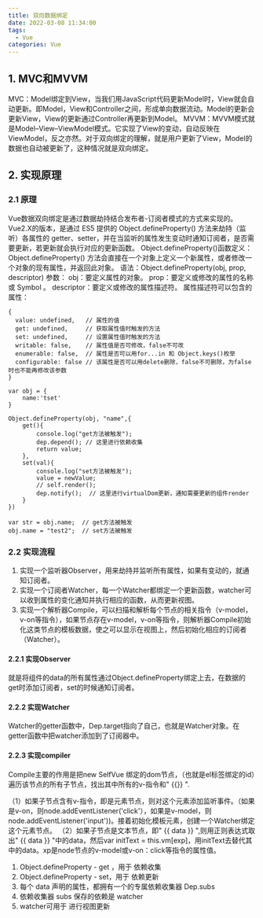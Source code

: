 ```yaml
---
title: 双向数据绑定
date: 2022-03-08 11:34:00
tags: 
  - Vue
categories: Vue
---
```

## 1. MVC和MVVM
MVC：Model绑定到View，当我们用JavaScript代码更新Model时，View就会自动更新。即Model，View和Controller之间，形成单向数据流动。Model的更新会更新View，View的更新通过Controller再更新到Model。
MVVM：MVVM模式就是Model–View–ViewModel模式。它实现了View的变动，自动反映在 ViewModel，反之亦然。对于双向绑定的理解，就是用户更新了View，Model的数据也自动被更新了，这种情况就是双向绑定。

## 2. 实现原理
### 2.1 原理
Vue数据双向绑定是通过数据劫持结合发布者-订阅者模式的方式来实现的。Vue2.X的版本，是通过 ES5 提供的 Object.defineProperty() 方法来劫持（监听）各属性的 getter、setter，并在当监听的属性发生变动时通知订阅者，是否需要更新，若更新就会执行对应的更新函数。
Object.defineProperty()函数定义：Object.defineProperty() 方法会直接在一个对象上定义一个新属性，或者修改一个对象的现有属性，并返回此对象。
语法：Object.defineProperty(obj, prop, descriptor)
参数：
obj：要定义属性的对象。
prop：要定义或修改的属性的名称或 Symbol 。
descriptor：要定义或修改的属性描述符。
属性描述符可以包含的属性：
```
{
  value: undefined,   // 属性的值
  get: undefined,     // 获取属性值时触发的方法
  set: undefined,     // 设置属性值时触发的方法
  writable: false,    // 属性值是否可修改，false不可改
  enumerable: false,  // 属性是否可以用for...in 和 Object.keys()枚举
  configurable: false // 该属性是否可以用delete删除，false不可删除，为false时也不能再修改该参数
}
```
```
var obj = {    
    name:'tset'
}

Object.defineProperty(obj, "name",{
    get(){        
        console.log("get方法被触发");
        dep.depend(); // 这里进行依赖收集
        return value;
    },
    set(val){        
        console.log("set方法被触发");
        value = newValue;
        // self.render();
        dep.notify();  // 这里进行virtualDom更新，通知需要更新的组件render
    }
})

var str = obj.name;  // get方法被触发
obj.name = "test2";  // set方法被触发
```
### 2.2 实现流程
1. 实现一个监听器Observer，用来劫持并监听所有属性，如果有变动的，就通知订阅者。
2. 实现一个订阅者Watcher，每一个Watcher都绑定一个更新函数，watcher可以收到属性的变化通知并执行相应的函数，从而更新视图。
3. 实现一个解析器Compile，可以扫描和解析每个节点的相关指令（v-model，v-on等指令），如果节点存在v-model，v-on等指令，则解析器Compile初始化这类节点的模板数据，使之可以显示在视图上，然后初始化相应的订阅者（Watcher）。

#### 2.2.1 实现Observer
就是将组件的data的所有属性通过Object.defineProperty绑定上去，在数据的get时添加订阅者，set的时候通知订阅者。

#### 2.2.2 实现Watcher
Watcher的getter函数中，Dep.target指向了自己，也就是Watcher对象。在getter函数中把watcher添加到了订阅器中。

#### 2.2.3 实现compiler
Compile主要的作用是把new SelfVue 绑定的dom节点，（也就是el标签绑定的id）遍历该节点的所有子节点，找出其中所有的v-指令和" {{}} ".

（1）如果子节点含有v-指令，即是元素节点，则对这个元素添加监听事件。（如果是v-on，则node.addEventListener('click'），如果是v-model，则node.addEventListener('input'))。接着初始化模板元素，创建一个Watcher绑定这个元素节点。
（2）如果子节点是文本节点，即" {{ data }} ",则用正则表达式取出" {{ data }} "中的data，然后var initText = this.vm[exp]，用initText去替代其中的data。xp是node节点的v-model或v-on：click等指令的属性值。


1. Object.defineProperty - get ，用于 依赖收集
2. Object.defineProperty - set，用于 依赖更新
3. 每个 data 声明的属性，都拥有一个的专属依赖收集器 Dep.subs
4. 依赖收集器 subs 保存的依赖是 watcher
5. watcher可用于 进行视图更新